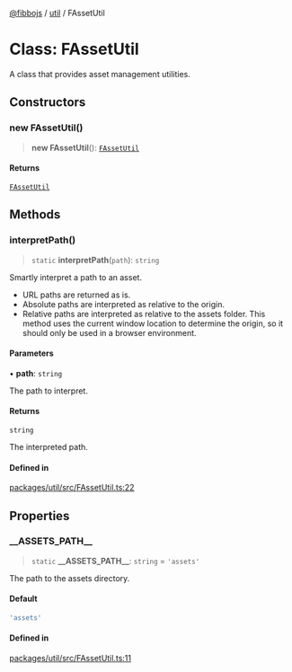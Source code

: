 [@fibbojs](/api/index) / [util](/api/util) / FAssetUtil

# Class: FAssetUtil

A class that provides asset management utilities.

## Constructors

### new FAssetUtil()

> **new FAssetUtil**(): [`FAssetUtil`](FAssetUtil.md)

#### Returns

[`FAssetUtil`](FAssetUtil.md)

## Methods

### interpretPath()

> `static` **interpretPath**(`path`): `string`

Smartly interpret a path to an asset.
- URL paths are returned as is.
- Absolute paths are interpreted as relative to the origin.
- Relative paths are interpreted as relative to the assets folder.
This method uses the current window location to determine the origin, so it should only be used in a browser environment.

#### Parameters

• **path**: `string`

The path to interpret.

#### Returns

`string`

The interpreted path.

#### Defined in

[packages/util/src/FAssetUtil.ts:22](https://github.com/fibbojs/fibbo/blob/ca0e011a21c87d9c4978217c9b9041de6ed31595/packages/util/src/FAssetUtil.ts#L22)

## Properties

### \_\_ASSETS\_PATH\_\_

> `static` **\_\_ASSETS\_PATH\_\_**: `string` = `'assets'`

The path to the assets directory.

#### Default

```ts
'assets'
```

#### Defined in

[packages/util/src/FAssetUtil.ts:11](https://github.com/fibbojs/fibbo/blob/ca0e011a21c87d9c4978217c9b9041de6ed31595/packages/util/src/FAssetUtil.ts#L11)
